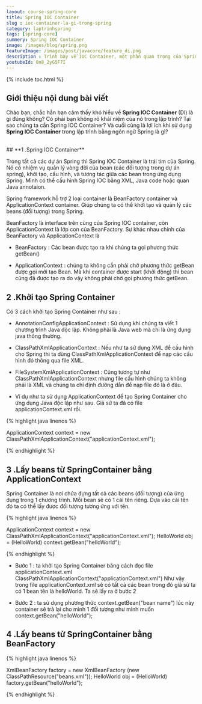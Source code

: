 ```yaml
---
layout: course-spring-core
title: Spring IOC Container
slug : ioc-container-la-gi-trong-spring
category: laptrinhspring
tags: [spring-core]
summery: Spring IOC Container  
image: /images/blog/spring.png
featureImage: /images/post/javacore/feature_di.png
description : Trình bày về IOC Container, một phần quan trọng của Spring. Giới thiệu để hiểu được Spring IOC Container là gì? Đóng vai trò gì và quan trọng như thế nào trong ngôn ngữ lập trinh Spring. Những chia sẻ trong bài viết cũng sẽ hướng dẫn cách làm để khởi tạo Spring Container và thao tác lấy được beans từ SpringContainer bằng ApplicationContext và lấy beans từ SpringContainer bằng BeanFactory trong Spring để đạt được hiệu quả nhất.
youtubeId: 0n8_2yG5F7I
---
```


{% include toc.html %}

## **Giới thiệu nội dung bài viết**

Chào bạn, chắc hẳn bạn cảm thấy khó hiểu về <b>Spring IOC Container</b> (DI) là gì đúng không? Có phải bạn không rõ khái niệm của nó trong lập trình?
Tại sao chúng ta cần Spring IOC Container? Và cuối cùng là lợi ích khi sử dụng <b>Spring IOC Container</b> trong lập trình bằng ngôn ngữ Spring là gì? 

<br>
## **1 .Spring IOC Container**

Trong tất cả các dự án Spring thì Spring IOC Container là trái tim của Spring. Nó có nhiệm vụ quản lý vòng đời của bean (các đối tượng trong dự án spring), khởi tạo, cấu hình, và tương tác giữa các bean trong ứng dụng Spring. Mình có thể cấu hình Spring IOC bằng XML, Java code hoặc quan Java annotaion.

Spring framework hỗ trợ 2 loại container là BeanFactory container và ApplicationContext container. Giúp chúng ta có thể khởi tạo và quản lý các beans (đối tượng) trong Spring.

BeanFactory là interface trên cùng của Spring IOC container, còn ApplicationContext là lớp con của BeanFactory. Sự khác nhau chính của BeanFactory và ApplicationContext là 

- BeanFactory : Các bean được tạo ra khi chúng ta gọi phương thức getBean()

- ApplicationContext : chúng ta không cần phải chờ phương thức getBean được gọi mới tạo Bean. Mà khi container được start (khởi động) thì bean cũng đã được tạo ra do vậy không phải chờ gọi phương thức getBean.


## **2 .Khởi tạo Spring Container**

Có 3 cách khởi tạo Spring Container như sau :

- AnnotationConfigApplicationContext : Sử dụng khi chúng ta viết 1 chương trình Java độc lập. Không phải là Java web mà chỉ là ứng dụng java thông thường.

- ClassPathXmlApplicationContext : Nếu như ta sử dụng XML để cấu hình cho Spring thì ta dùng ClassPathXmlApplicationContext để nạp các cấu hình đó thông qua file XML.

- FileSystemXmlApplicationContext : Cũng tương tự như ClassPathXmlApplicationContext nhưng file cấu hình chúng ta không phải là XML và chúng ta chỉ định đường dẫn để nạp file đó là ở đâu.

- Ví dụ như ta sử dụng ApplicationContext để tạo Spring Container cho ứng dụng Java độc lập như sau. Giả sử ta đã có file applicationContext.xml rồi.


{% highlight java linenos %}

ApplicationContext context = new ClassPathXmlApplicationContext("applicationContext.xml");

{% endhighlight %}

## **3 .Lấy beans từ SpringContainer bằng ApplicationContext**

Spring Container là nơi chứa đựng tất cả các beans (đối tượng) của ứng dụng trong 1 chương trình. Mỗi bean sẽ có 1 cái tên riêng. Dựa vào cái tên đó ta có thể lấy được đối tượng tương ứng với tên.


{% highlight java linenos %}

ApplicationContext context = new ClassPathXmlApplicationContext("applicationContext.xml"); 
HelloWorld obj = (HelloWorld) context.getBean("helloWorld");

{% endhighlight %}

- Bước 1 : ta khởi tạo Spring Container bằng cách đọc file applicationContext.xml ClassPathXmlApplicationContext("applicationContext.xml") Như vậy trong file applicationContext.xml sẽ có tất cả các bean trong đó giả sử ta có 1 bean tên là helloWorld. Ta sẽ lấy ra ở bước 2

- Bước 2 : ta sử dụng phương thức context.getBean("bean name") lúc này container sẽ trả lại cho mình 1 đối tượng như mình muốn context.getBean("helloWorld");

## **4 .Lấy beans từ SpringContainer bằng BeanFactory**

{% highlight java linenos %}

XmlBeanFactory factory = new XmlBeanFactory (new ClassPathResource("beans.xml")); 
HelloWorld obj = (HelloWorld) factory.getBean("helloWorld"); 

{% endhighlight %}



